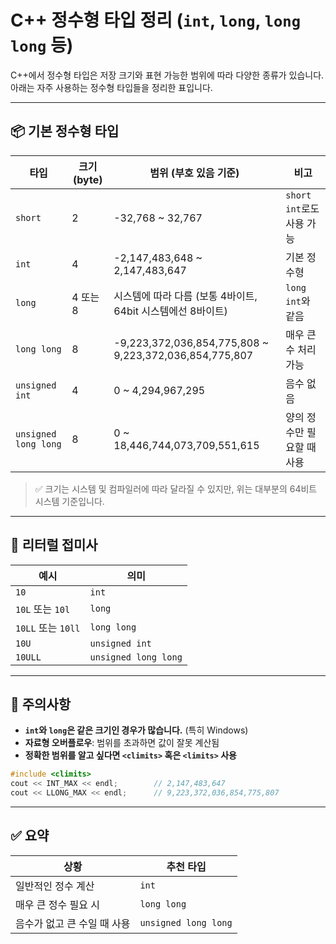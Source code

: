 # C++ 정수형 타입 정리 (`int`, `long`, `long long` 등)

C++에서 정수형 타입은 저장 크기와 표현 가능한 범위에 따라 다양한 종류가 있습니다. 아래는 자주 사용하는 정수형 타입들을 정리한 표입니다.

---

## 📦 기본 정수형 타입

| 타입          | 크기 (byte) | 범위 (부호 있음 기준)                      | 비고                |
|---------------|--------------|---------------------------------------------|---------------------|
| `short`       | 2            | -32,768 ~ 32,767                            | `short int`로도 사용 가능 |
| `int`         | 4            | -2,147,483,648 ~ 2,147,483,647              | 기본 정수형          |
| `long`        | 4 또는 8     | 시스템에 따라 다름 (보통 4바이트, 64bit 시스템에선 8바이트) | `long int`와 같음     |
| `long long`   | 8            | -9,223,372,036,854,775,808 ~ 9,223,372,036,854,775,807 | 매우 큰 수 처리 가능     |
| `unsigned int`| 4            | 0 ~ 4,294,967,295                           | 음수 없음            |
| `unsigned long long` | 8     | 0 ~ 18,446,744,073,709,551,615             | 양의 정수만 필요할 때 사용 |

> ✅ 크기는 시스템 및 컴파일러에 따라 달라질 수 있지만, 위는 대부분의 64비트 시스템 기준입니다.

---

## 📌 리터럴 접미사

| 예시             | 의미                      |
|------------------|--------------------------|
| `10`             | `int`                    |
| `10L` 또는 `10l` | `long`                   |
| `10LL` 또는 `10ll` | `long long`           |
| `10U`            | `unsigned int`           |
| `10ULL`          | `unsigned long long`     |

---

## 🧠 주의사항

- **`int`와 `long`은 같은 크기인 경우가 많습니다.** (특히 Windows)
- **자료형 오버플로우**: 범위를 초과하면 값이 잘못 계산됨
- **정확한 범위를 알고 싶다면 `<climits>` 혹은 `<limits>` 사용**

```cpp
#include <climits>
cout << INT_MAX << endl;        // 2,147,483,647
cout << LLONG_MAX << endl;      // 9,223,372,036,854,775,807
```

---

## ✅ 요약

| 상황                   | 추천 타입        |
|----------------------|------------------|
| 일반적인 정수 계산         | `int`            |
| 매우 큰 정수 필요 시       | `long long`      |
| 음수가 없고 큰 수일 때 사용 | `unsigned long long` |
